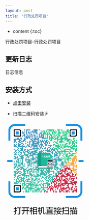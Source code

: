 ```yaml
---
layout: post
title: "行政处罚项目"
---
```


* content
{:toc}

行政处罚项目-行政处罚项目







## 更新日志

日志信息




## 安装方式

* [点击安装](itms-services:///?action=download-manifest&url=https://raw.githubusercontent.com/1ilI/TestMyipa/master/PunishmentAider/manifest.plist)


* 扫描二维码安装☟

<img alt="downloadImage" src="https://raw.githubusercontent.com/1ilI/TestMyipa/master/PunishmentAider/download.png" width="50%"/>


<!-- ## 联系我

* 发 QQ
<div>
<a href="tencent://message/?uin=894857383&amp;Site=有事Q我&amp;Menu=yes">  
<img style="border:0px;" src="http://wpa.qq.com/pa?p=1:894857383:13" />
</a>
</div>  

* 打电话 -->

